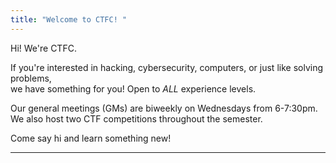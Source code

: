 ```yaml
---
title: "Welcome to CTFC! "
---
```


Hi! We're CTFC.

If you're interested in hacking, cybersecurity, computers, or just like solving problems,\
we have something for you! Open to *ALL* experience levels. 

Our general meetings (GMs) are biweekly on Wednesdays from 6-7:30pm.\
We also host two CTF competitions throughout the semester. 

Come say hi and learn something new!

---